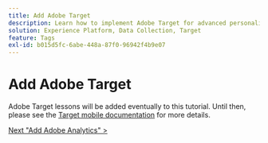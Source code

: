 ```yaml
---
title: Add Adobe Target
description: Learn how to implement Adobe Target for advanced personalization use cases. This lesson is part of the Implement the Experience Cloud in Mobile iOS Objective-C Applications tutorial.
solution: Experience Platform, Data Collection, Target
feature: Tags
exl-id: b015d5fc-6abe-448a-87f0-96942f4b9e07
---
```

# Add Adobe Target

Adobe Target lessons will be added eventually to this tutorial. Until then, please see the [Target mobile documentation](https://aep-sdks.gitbook.io/docs/using-mobile-extensions/adobe-target) for more details.
  
[Next "Add Adobe Analytics" >](analytics.md)
